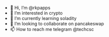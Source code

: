 - 👋 Hi, I’m @rkpapps
- 👀 I’m interested in crypto
- 🌱 I’m currently learning soladity
- 💞️ I’m looking to collaborate on pancakeswap
- 📫 How to reach me telegram @techcsc

<!---
rkpapps/rkpapps is a ✨ special ✨ repository because its `README.md` (this file) appears on your GitHub profile.
You can click the Preview link to take a look at your changes.
--->
